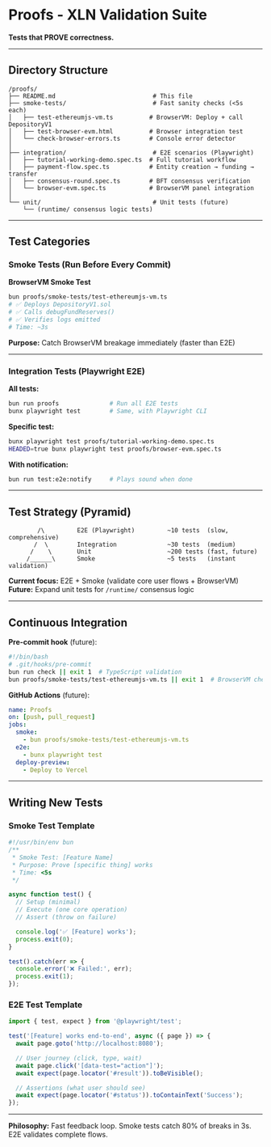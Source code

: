 # Proofs - XLN Validation Suite

**Tests that PROVE correctness.**

---

## Directory Structure

```
/proofs/
├── README.md                           # This file
├── smoke-tests/                        # Fast sanity checks (<5s each)
│   ├── test-ethereumjs-vm.ts          # BrowserVM: Deploy + call DepositoryV1
│   ├── test-browser-evm.html          # Browser integration test
│   └── check-browser-errors.ts        # Console error detector
│
├── integration/                        # E2E scenarios (Playwright)
│   ├── tutorial-working-demo.spec.ts  # Full tutorial workflow
│   ├── payment-flow.spec.ts           # Entity creation → funding → transfer
│   ├── consensus-round.spec.ts        # BFT consensus verification
│   └── browser-evm.spec.ts            # BrowserVM panel integration
│
└── unit/                               # Unit tests (future)
    └── (runtime/ consensus logic tests)
```

---

## Test Categories

### Smoke Tests (Run Before Every Commit)

**BrowserVM Smoke Test**
```bash
bun proofs/smoke-tests/test-ethereumjs-vm.ts
# ✅ Deploys DepositoryV1.sol
# ✅ Calls debugFundReserves()
# ✅ Verifies logs emitted
# Time: ~3s
```

**Purpose:** Catch BrowserVM breakage immediately (faster than E2E)

---

### Integration Tests (Playwright E2E)

**All tests:**
```bash
bun run proofs              # Run all E2E tests
bunx playwright test        # Same, with Playwright CLI
```

**Specific test:**
```bash
bunx playwright test proofs/tutorial-working-demo.spec.ts
HEADED=true bunx playwright test proofs/browser-evm.spec.ts
```

**With notification:**
```bash
bun run test:e2e:notify     # Plays sound when done
```

---

## Test Strategy (Pyramid)

```
        /\         E2E (Playwright)         ~10 tests  (slow, comprehensive)
       /  \        Integration              ~30 tests  (medium)
      /    \       Unit                     ~200 tests (fast, future)
     /______\      Smoke                    ~5 tests   (instant validation)
```

**Current focus:** E2E + Smoke (validate core user flows + BrowserVM)
**Future:** Expand unit tests for `/runtime/` consensus logic

---

## Continuous Integration

**Pre-commit hook** (future):
```bash
#!/bin/bash
# .git/hooks/pre-commit
bun run check || exit 1  # TypeScript validation
bun proofs/smoke-tests/test-ethereumjs-vm.ts || exit 1  # BrowserVM check
```

**GitHub Actions** (future):
```yaml
name: Proofs
on: [push, pull_request]
jobs:
  smoke:
    - bun proofs/smoke-tests/test-ethereumjs-vm.ts
  e2e:
    - bunx playwright test
  deploy-preview:
    - Deploy to Vercel
```

---

## Writing New Tests

### Smoke Test Template

```typescript
#!/usr/bin/env bun
/**
 * Smoke Test: [Feature Name]
 * Purpose: Prove [specific thing] works
 * Time: <5s
 */

async function test() {
  // Setup (minimal)
  // Execute (one core operation)
  // Assert (throw on failure)

  console.log('✅ [Feature] works');
  process.exit(0);
}

test().catch(err => {
  console.error('❌ Failed:', err);
  process.exit(1);
});
```

### E2E Test Template

```typescript
import { test, expect } from '@playwright/test';

test('[Feature] works end-to-end', async ({ page }) => {
  await page.goto('http://localhost:8080');

  // User journey (click, type, wait)
  await page.click('[data-test="action"]');
  await expect(page.locator('#result')).toBeVisible();

  // Assertions (what user should see)
  await expect(page.locator('#status')).toContainText('Success');
});
```

---

**Philosophy:** Fast feedback loop. Smoke tests catch 80% of breaks in 3s. E2E validates complete flows.
